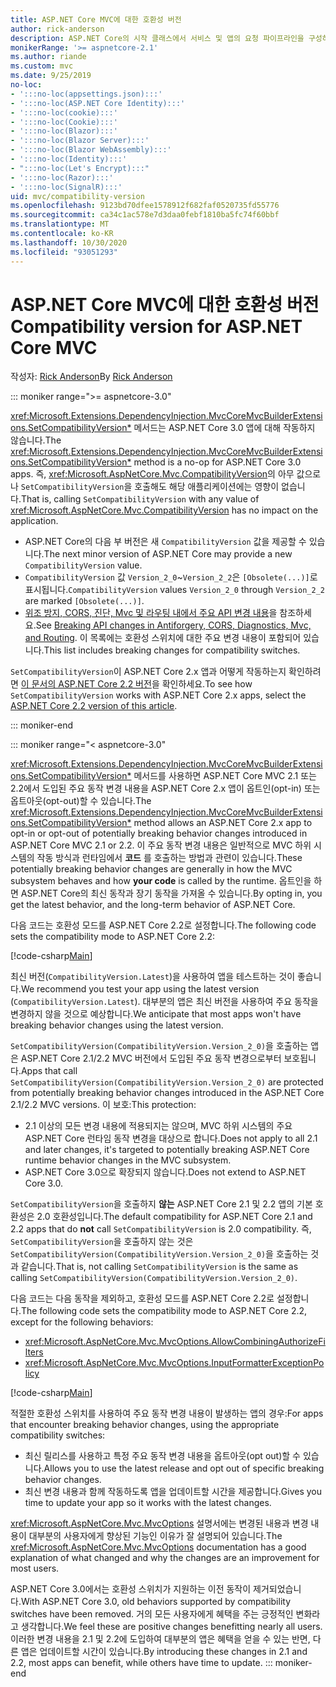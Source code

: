 ```yaml
---
title: ASP.NET Core MVC에 대한 호환성 버전
author: rick-anderson
description: ASP.NET Core의 시작 클래스에서 서비스 및 앱의 요청 파이프라인을 구성하는 방법을 알아봅니다.
monikerRange: '>= aspnetcore-2.1'
ms.author: riande
ms.custom: mvc
ms.date: 9/25/2019
no-loc:
- ':::no-loc(appsettings.json):::'
- ':::no-loc(ASP.NET Core Identity):::'
- ':::no-loc(cookie):::'
- ':::no-loc(Cookie):::'
- ':::no-loc(Blazor):::'
- ':::no-loc(Blazor Server):::'
- ':::no-loc(Blazor WebAssembly):::'
- ':::no-loc(Identity):::'
- ":::no-loc(Let's Encrypt):::"
- ':::no-loc(Razor):::'
- ':::no-loc(SignalR):::'
uid: mvc/compatibility-version
ms.openlocfilehash: 9123bd70dfee1578912f682faf0520735fd55776
ms.sourcegitcommit: ca34c1ac578e7d3daa0febf1810ba5fc74f60bbf
ms.translationtype: MT
ms.contentlocale: ko-KR
ms.lasthandoff: 10/30/2020
ms.locfileid: "93051293"
---
```

# <a name="compatibility-version-for-aspnet-core-mvc"></a><span data-ttu-id="d73fe-103">ASP.NET Core MVC에 대한 호환성 버전</span><span class="sxs-lookup"><span data-stu-id="d73fe-103">Compatibility version for ASP.NET Core MVC</span></span>

<span data-ttu-id="d73fe-104">작성자: [Rick Anderson](https://twitter.com/RickAndMSFT)</span><span class="sxs-lookup"><span data-stu-id="d73fe-104">By [Rick Anderson](https://twitter.com/RickAndMSFT)</span></span>

::: moniker range=">= aspnetcore-3.0"

<span data-ttu-id="d73fe-105"><xref:Microsoft.Extensions.DependencyInjection.MvcCoreMvcBuilderExtensions.SetCompatibilityVersion*> 메서드는 ASP.NET Core 3.0 앱에 대해 작동하지 않습니다.</span><span class="sxs-lookup"><span data-stu-id="d73fe-105">The <xref:Microsoft.Extensions.DependencyInjection.MvcCoreMvcBuilderExtensions.SetCompatibilityVersion*> method is a no-op for ASP.NET Core 3.0 apps.</span></span> <span data-ttu-id="d73fe-106">즉, <xref:Microsoft.AspNetCore.Mvc.CompatibilityVersion>의 아무 값으로나 `SetCompatibilityVersion`을 호출해도 해당 애플리케이션에는 영향이 없습니다.</span><span class="sxs-lookup"><span data-stu-id="d73fe-106">That is, calling `SetCompatibilityVersion` with any value of <xref:Microsoft.AspNetCore.Mvc.CompatibilityVersion> has no impact on the application.</span></span>

* <span data-ttu-id="d73fe-107">ASP.NET Core의 다음 부 버전은 새 `CompatibilityVersion` 값을 제공할 수 있습니다.</span><span class="sxs-lookup"><span data-stu-id="d73fe-107">The next minor version of ASP.NET Core may provide a new `CompatibilityVersion` value.</span></span>
* <span data-ttu-id="d73fe-108">`CompatibilityVersion` 값 `Version_2_0`~`Version_2_2`은 `[Obsolete(...)]`로 표시됩니다.</span><span class="sxs-lookup"><span data-stu-id="d73fe-108">`CompatibilityVersion` values `Version_2_0` through `Version_2_2` are marked `[Obsolete(...)]`.</span></span>
* <span data-ttu-id="d73fe-109">[위조 방지, CORS, 진단, Mvc 및 라우팅 내에서 주요 API 변경 내용](https://github.com/aspnet/Announcements/issues/387)을 참조하세요.</span><span class="sxs-lookup"><span data-stu-id="d73fe-109">See [Breaking API changes in Antiforgery, CORS, Diagnostics, Mvc, and Routing](https://github.com/aspnet/Announcements/issues/387).</span></span> <span data-ttu-id="d73fe-110">이 목록에는 호환성 스위치에 대한 주요 변경 내용이 포함되어 있습니다.</span><span class="sxs-lookup"><span data-stu-id="d73fe-110">This list includes breaking changes for compatibility switches.</span></span>

<span data-ttu-id="d73fe-111">`SetCompatibilityVersion`이 ASP.NET Core 2.x 앱과 어떻게 작동하는지 확인하려면 [이 문서의 ASP.NET Core 2.2 버전](?view=aspnetcore-2.2)을 확인하세요.</span><span class="sxs-lookup"><span data-stu-id="d73fe-111">To see how `SetCompatibilityVersion` works with ASP.NET Core 2.x apps, select the [ASP.NET Core 2.2 version of this article](?view=aspnetcore-2.2).</span></span>

::: moniker-end

::: moniker range="< aspnetcore-3.0"

<span data-ttu-id="d73fe-112"><xref:Microsoft.Extensions.DependencyInjection.MvcCoreMvcBuilderExtensions.SetCompatibilityVersion*> 메서드를 사용하면 ASP.NET Core MVC 2.1 또는 2.2에서 도입된 주요 동작 변경 내용을 ASP.NET Core 2.x 앱이 옵트인(opt-in) 또는 옵트아웃(opt-out)할 수 있습니다.</span><span class="sxs-lookup"><span data-stu-id="d73fe-112">The <xref:Microsoft.Extensions.DependencyInjection.MvcCoreMvcBuilderExtensions.SetCompatibilityVersion*> method allows an ASP.NET Core 2.x app to opt-in or opt-out of potentially breaking behavior changes introduced in ASP.NET Core MVC 2.1 or 2.2.</span></span> <span data-ttu-id="d73fe-113">이 주요 동작 변경 내용은 일반적으로 MVC 하위 시스템의 작동 방식과 런타임에서 **코드** 를 호출하는 방법과 관련이 있습니다.</span><span class="sxs-lookup"><span data-stu-id="d73fe-113">These potentially breaking behavior changes are generally in how the MVC subsystem behaves and how **your code** is called by the runtime.</span></span> <span data-ttu-id="d73fe-114">옵트인을 하면 ASP.NET Core의 최신 동작과 장기 동작을 가져올 수 있습니다.</span><span class="sxs-lookup"><span data-stu-id="d73fe-114">By opting in, you get the latest behavior, and the long-term behavior of ASP.NET Core.</span></span>

<span data-ttu-id="d73fe-115">다음 코드는 호환성 모드를 ASP.NET Core 2.2로 설정합니다.</span><span class="sxs-lookup"><span data-stu-id="d73fe-115">The following code sets the compatibility mode to ASP.NET Core 2.2:</span></span>

[!code-csharp[Main](compatibility-version/samples/2.x/CompatibilityVersionSample/Startup.cs?name=snippet1)]

<span data-ttu-id="d73fe-116">최신 버전(`CompatibilityVersion.Latest`)을 사용하여 앱을 테스트하는 것이 좋습니다.</span><span class="sxs-lookup"><span data-stu-id="d73fe-116">We recommend you test your app using the latest version (`CompatibilityVersion.Latest`).</span></span> <span data-ttu-id="d73fe-117">대부분의 앱은 최신 버전을 사용하여 주요 동작을 변경하지 않을 것으로 예상합니다.</span><span class="sxs-lookup"><span data-stu-id="d73fe-117">We anticipate that most apps won't have breaking behavior changes using the latest version.</span></span>

<span data-ttu-id="d73fe-118">`SetCompatibilityVersion(CompatibilityVersion.Version_2_0)`을 호출하는 앱은 ASP.NET Core 2.1/2.2 MVC 버전에서 도입된 주요 동작 변경으로부터 보호됩니다.</span><span class="sxs-lookup"><span data-stu-id="d73fe-118">Apps that call `SetCompatibilityVersion(CompatibilityVersion.Version_2_0)` are protected from potentially breaking behavior changes introduced in the ASP.NET Core 2.1/2.2 MVC versions.</span></span> <span data-ttu-id="d73fe-119">이 보호:</span><span class="sxs-lookup"><span data-stu-id="d73fe-119">This protection:</span></span>

* <span data-ttu-id="d73fe-120">2.1 이상의 모든 변경 내용에 적용되지는 않으며, MVC 하위 시스템의 주요 ASP.NET Core 런타임 동작 변경을 대상으로 합니다.</span><span class="sxs-lookup"><span data-stu-id="d73fe-120">Does not apply to all 2.1 and later changes, it's targeted to potentially breaking ASP.NET Core runtime behavior changes in the MVC subsystem.</span></span>
* <span data-ttu-id="d73fe-121">ASP.NET Core 3.0으로 확장되지 않습니다.</span><span class="sxs-lookup"><span data-stu-id="d73fe-121">Does not extend to ASP.NET Core 3.0.</span></span>

<span data-ttu-id="d73fe-122">`SetCompatibilityVersion`을 호출하지 **않는** ASP.NET Core 2.1 및 2.2 앱의 기본 호환성은 2.0 호환성입니다.</span><span class="sxs-lookup"><span data-stu-id="d73fe-122">The default compatibility for ASP.NET Core 2.1 and 2.2 apps that do **not** call `SetCompatibilityVersion` is 2.0 compatibility.</span></span> <span data-ttu-id="d73fe-123">즉, `SetCompatibilityVersion`을 호출하지 않는 것은 `SetCompatibilityVersion(CompatibilityVersion.Version_2_0)`을 호출하는 것과 같습니다.</span><span class="sxs-lookup"><span data-stu-id="d73fe-123">That is, not calling `SetCompatibilityVersion` is the same as calling `SetCompatibilityVersion(CompatibilityVersion.Version_2_0)`.</span></span>

<span data-ttu-id="d73fe-124">다음 코드는 다음 동작을 제외하고, 호환성 모드를 ASP.NET Core 2.2로 설정합니다.</span><span class="sxs-lookup"><span data-stu-id="d73fe-124">The following code sets the compatibility mode to ASP.NET Core 2.2, except for the following behaviors:</span></span>

* <xref:Microsoft.AspNetCore.Mvc.MvcOptions.AllowCombiningAuthorizeFilters>
* <xref:Microsoft.AspNetCore.Mvc.MvcOptions.InputFormatterExceptionPolicy>

[!code-csharp[Main](compatibility-version/samples/2.x/CompatibilityVersionSample/Startup2.cs?name=snippet1)]

<span data-ttu-id="d73fe-125">적절한 호환성 스위치를 사용하여 주요 동작 변경 내용이 발생하는 앱의 경우:</span><span class="sxs-lookup"><span data-stu-id="d73fe-125">For apps that encounter breaking behavior changes, using the appropriate compatibility switches:</span></span>

* <span data-ttu-id="d73fe-126">최신 릴리스를 사용하고 특정 주요 동작 변경 내용을 옵트아웃(opt out)할 수 있습니다.</span><span class="sxs-lookup"><span data-stu-id="d73fe-126">Allows you to use the latest release and opt out of specific breaking behavior changes.</span></span>
* <span data-ttu-id="d73fe-127">최신 변경 내용과 함께 작동하도록 앱을 업데이트할 시간을 제공합니다.</span><span class="sxs-lookup"><span data-stu-id="d73fe-127">Gives you time to update your app so it works with the latest changes.</span></span>

<span data-ttu-id="d73fe-128"><xref:Microsoft.AspNetCore.Mvc.MvcOptions> 설명서에는 변경된 내용과 변경 내용이 대부분의 사용자에게 향상된 기능인 이유가 잘 설명되어 있습니다.</span><span class="sxs-lookup"><span data-stu-id="d73fe-128">The <xref:Microsoft.AspNetCore.Mvc.MvcOptions> documentation has a good explanation of what changed and why the changes are an improvement for most users.</span></span>

<span data-ttu-id="d73fe-129">ASP.NET Core 3.0에서는 호환성 스위치가 지원하는 이전 동작이 제거되었습니다.</span><span class="sxs-lookup"><span data-stu-id="d73fe-129">With ASP.NET Core 3.0, old behaviors supported by compatibility switches have been removed.</span></span> <span data-ttu-id="d73fe-130">거의 모든 사용자에게 혜택을 주는 긍정적인 변화라고 생각합니다.</span><span class="sxs-lookup"><span data-stu-id="d73fe-130">We feel these are positive changes benefitting nearly all users.</span></span> <span data-ttu-id="d73fe-131">이러한 변경 내용을 2.1 및 2.2에 도입하여 대부분의 앱은 혜택을 얻을 수 있는 반면, 다른 앱은 업데이트할 시간이 있습니다.</span><span class="sxs-lookup"><span data-stu-id="d73fe-131">By introducing these changes in 2.1 and 2.2, most apps can benefit, while others have time to update.</span></span>
::: moniker-end